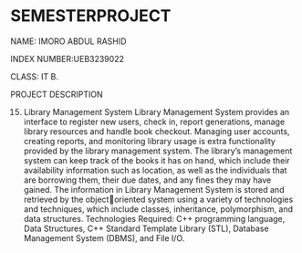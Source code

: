 # SEMESTERPROJECT
NAME:  IMORO ABDUL RASHID

INDEX NUMBER:UEB3239022

CLASS: IT B.

PROJECT DESCRIPTION




15. Library Management System
Library Management System provides an interface to register new users, check 
in, report generations, manage library resources and handle book checkout. 
Managing user accounts, creating reports, and monitoring library usage is extra 
functionality provided by the library management system. The library’s 
management system can keep track of the books it has on hand, which include 
their availability information such as location, as well as the individuals that are 
borrowing them, their due dates, and any fines they may have gained. The 
information in Library Management System is stored and retrieved by the objectoriented system using a variety of technologies and techniques, which include 
classes, inheritance, polymorphism, and data structures.
Technologies Required: C++ programming language, Data Structures, C++
Standard Template Library (STL), Database Management System (DBMS), and File
I/O.

